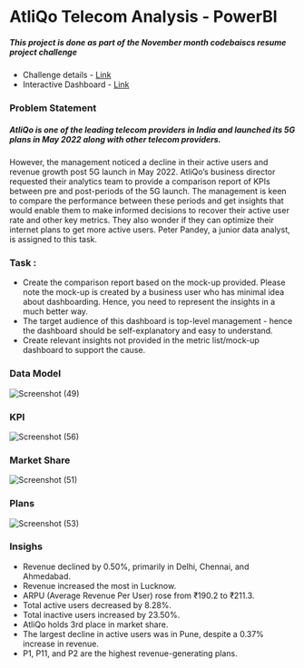 # AtliQo Telecom Analysis - PowerBI
##### This project is done as part of the November month codebaiscs resume project challenge
- Challenge details - [Link](https://codebasics.io/challenge/codebasics-resume-project-challenge)
- Interactive Dashboard - [Link](https://app.powerbi.com/reportEmbed?reportId=3c81fc9b-7a16-42d9-9de7-68f935e49d97&autoAuth=true&ctid=6fe72367-5550-451c-bc07-f68f54a96e01)
### Problem Statement
##### AtliQo is one of the leading telecom providers in India and launched its 5G plans in May 2022 along with other telecom providers.

However, the management noticed a decline in their active users and revenue growth post 5G launch in May 2022. AtliQo’s business director requested their analytics team to provide a comparison report of KPIs between pre and post-periods of the 5G launch. The management is keen to compare the performance between these periods and get insights that would enable them to make informed decisions to recover their active user rate and other key metrics. They also wonder if they can optimize their internet plans to get more active users.  Peter Pandey, a junior data analyst, is assigned to this task.
### Task :
- Create the comparison report based on the mock-up provided. Please note the mock-up is created by a business user who has minimal idea about dashboarding. Hence, you need to represent the insights in a much better way.
- The target audience of this dashboard is top-level management - hence the dashboard should be self-explanatory and easy to understand.
- Create relevant insights not provided in the metric list/mock-up dashboard to support the cause.
### Data Model

![Screenshot (49)](https://github.com/BhandariRitik/AtliQ_Telecom_Analysis_Power_BI/assets/175146421/cf1cf3f0-1221-42f1-a610-6390bf36a44d)

### KPI

![Screenshot (56)](https://github.com/BhandariRitik/AtliQ_Telecom_Analysis_Power_BI/assets/175146421/d86d3208-a4fe-43f4-b1cc-2ed0c153c307)

### Market Share


![Screenshot (51)](https://github.com/BhandariRitik/AtliQ_Telecom_Analysis_Power_BI/assets/175146421/ef705221-b1ca-4930-a39b-b032b5abe140)


### Plans
![Screenshot (53)](https://github.com/BhandariRitik/AtliQ_Telecom_Analysis_Power_BI/assets/175146421/d2816225-43bc-41be-b764-0e4302a1d0ae)

### Insighs
- Revenue declined by 0.50%, primarily in Delhi, Chennai, and Ahmedabad.
- Revenue increased the most in Lucknow.
- ARPU (Average Revenue Per User) rose from ₹190.2 to ₹211.3.
- Total active users decreased by 8.28%.
- Total inactive users increased by 23.50%.
- AtliQo holds 3rd place in market share.
- The largest decline in active users was in Pune, despite a 0.37% increase in revenue.
- P1, P11, and P2 are the highest revenue-generating plans.


